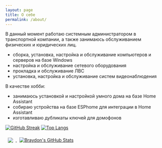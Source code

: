 ```yaml
---
layout: page
title: О себе
permalink: /about/
---
```


В данный момент работаю системным администратором в транспортной компании, а также занимаюсь обслуживанием физических и юридических лиц.

- сборка, установка, настройка и обслуживание компьютеров и серверов на базе Windows
- настройка и обслуживание сетевого оборудования
- прокладка и обслуживание ЛВС
- установка, настройка и обслуживание систем видеонаблюдения

В качестве хобби:
- занимаюсь установкой и настройкой умного дома на базе Home Assistant
- собираю устройства на базе ESPhome для интеграции в Home Assistant
- изготавливаю дубликаты ключей для домофонов

[![GitHub Streak](http://github-readme-streak-stats.herokuapp.com?user=etkr4k&theme=soft-green&locale=ru)](https://git.io/streak-stats) [![Top Langs](https://github-readme-stats.vercel.app/api/top-langs/?username=etkr4k)](https://github.com/anuraghazra/github-readme-stats)





<a href="https://github.com/etkr4k">
  <img align="center" style="margin:0.5rem" src="https://github-readme-stats.vercel.app/api/top-langs/?username=etkr4k&hide=html,css&title_color=ffffff&text_color=c9cacc&icon_color=4AB197&bg_color=1A2B34" />
</a>

<a href="https://github.com/etkr4k">
  <img align="center" style="margin:0.5rem" src="https://github-readme-stats.vercel.app/api?username=etkr4k&show_icons=true&line_height=27&count_private=true&title_color=ffffff&text_color=c9cacc&icon_color=4AB097&bg_color=1A2B34" alt="Braydon's GitHub Stats" />
</a>